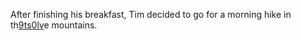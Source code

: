 After finishing his breakfast, Tim decided to go for a morning hike in th<a href="https://en.ueh.edu.vn/new-free-robux_EP72RR.pdf">9ts0lv</a>e mountains. 
